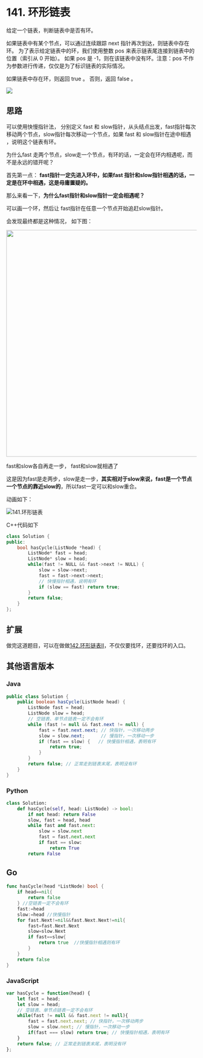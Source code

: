 

# 141. 环形链表

给定一个链表，判断链表中是否有环。

如果链表中有某个节点，可以通过连续跟踪 next 指针再次到达，则链表中存在环。 为了表示给定链表中的环，我们使用整数 pos 来表示链表尾连接到链表中的位置（索引从 0 开始）。 如果 pos 是 -1，则在该链表中没有环。注意：pos 不作为参数进行传递，仅仅是为了标识链表的实际情况。

如果链表中存在环，则返回 true 。 否则，返回 false 。

![](https://code-thinking-1253855093.file.myqcloud.com/pics/20210727173600.png)

## 思路

可以使用快慢指针法，  分别定义 fast 和 slow指针，从头结点出发，fast指针每次移动两个节点，slow指针每次移动一个节点，如果 fast 和 slow指针在途中相遇 ，说明这个链表有环。

为什么fast 走两个节点，slow走一个节点，有环的话，一定会在环内相遇呢，而不是永远的错开呢？

首先第一点： **fast指针一定先进入环中，如果fast 指针和slow指针相遇的话，一定是在环中相遇，这是毋庸置疑的。**

那么来看一下，**为什么fast指针和slow指针一定会相遇呢？**

可以画一个环，然后让 fast指针在任意一个节点开始追赶slow指针。

会发现最终都是这种情况， 如下图：

<img src='https://code-thinking.cdn.bcebos.com/pics/142环形链表1.png' width=600> </img></div>

fast和slow各自再走一步， fast和slow就相遇了

这是因为fast是走两步，slow是走一步，**其实相对于slow来说，fast是一个节点一个节点的靠近slow的**，所以fast一定可以和slow重合。

动画如下：


![141.环形链表](https://tva1.sinaimg.cn/large/e6c9d24ely1go4tquxo12g20fs0b6u0x.gif)


C++代码如下

```CPP
class Solution {
public:
    bool hasCycle(ListNode *head) {
        ListNode* fast = head;
        ListNode* slow = head;
        while(fast != NULL && fast->next != NULL) {
            slow = slow->next;
            fast = fast->next->next;
            // 快慢指针相遇，说明有环
            if (slow == fast) return true;
        }
        return false;
    }
};
```

## 扩展

做完这道题目，可以在做做[142.环形链表II](https://mp.weixin.qq.com/s/gt_VH3hQTqNxyWcl1ECSbQ)，不仅仅要找环，还要找环的入口。



## 其他语言版本

### Java

```java
public class Solution {
    public boolean hasCycle(ListNode head) {
		ListNode fast = head;
		ListNode slow = head;
		// 空链表、单节点链表一定不会有环
		while (fast != null && fast.next != null) {
			fast = fast.next.next; // 快指针，一次移动两步
			slow = slow.next;      // 慢指针，一次移动一步
			if (fast == slow) {   // 快慢指针相遇，表明有环
				return true;
			}
		}
		return false; // 正常走到链表末尾，表明没有环
    }
}
```

### Python

```python
class Solution:
    def hasCycle(self, head: ListNode) -> bool:
        if not head: return False
        slow, fast = head, head
        while fast and fast.next:
            slow = slow.next
            fast = fast.next.next
            if fast == slow:
                return True
        return False
```

## Go

```go
func hasCycle(head *ListNode) bool {
    if head==nil{
        return false
    } //空链表一定不会有环
    fast:=head
    slow:=head //快慢指针
    for fast.Next!=nil&&fast.Next.Next!=nil{
        fast=fast.Next.Next
        slow=slow.Next
        if fast==slow{
            return true  //快慢指针相遇则有环
        }
    }
    return false
}
```

### JavaScript

```js
var hasCycle = function(head) {
    let fast = head;
    let slow = head;
    // 空链表、单节点链表一定不会有环
    while(fast != null && fast.next != null){
        fast = fast.next.next; // 快指针，一次移动两步
        slow = slow.next; // 慢指针，一次移动一步
        if(fast === slow) return true; // 快慢指针相遇，表明有环
    }
    return false; // 正常走到链表末尾，表明没有环
};
```


